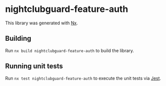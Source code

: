 # nightclubguard-feature-auth

This library was generated with [Nx](https://nx.dev).

## Building

Run `nx build nightclubguard-feature-auth` to build the library.

## Running unit tests

Run `nx test nightclubguard-feature-auth` to execute the unit tests via [Jest](https://jestjs.io).
